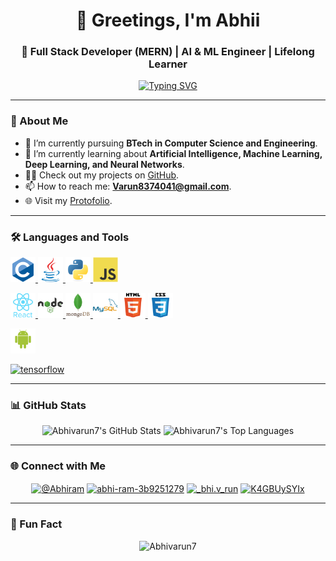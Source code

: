 <h1 align="center">👋 Greetings, I'm Abhii</h1>

<h3 align="center">🚀 Full Stack Developer (MERN) | AI & ML Engineer | Lifelong Learner</h3>

<p align="center">
  <a href="https://git.io/typing-svg">
    <img src="https://readme-typing-svg.demolab.com?font=Fira+Code&pause=1000&color=00008B&center=true&vCenter=true&width=435&lines=Welcome+to+my+GitHub+Profile!;Building+scalable+web+and+mobile+apps;Exploring+AI%2C+ML%2C+and+Deep+Learning" alt="Typing SVG" />
  </a>
</p>

---

### 🌟 About Me
- 🔭 I’m currently pursuing **BTech in Computer Science and Engineering**.
- 🌱 I’m currently learning about **Artificial Intelligence, Machine Learning, Deep Learning, and Neural Networks**.
- 👨‍💻 Check out my projects on [GitHub](https://github.com/Abhivarun7).
- 📫 How to reach me: **Varun8374041@gmail.com**.
- 🌐 Visit my [Protofolio](https://protofolio-abhii-software-developerr.netlify.app/).

---

### 🛠️ Languages and Tools
<p align="left">
  <!-- Programming Languages -->
  <a href="https://www.cprogramming.com/" target="_blank" rel="noreferrer"> <img src="https://raw.githubusercontent.com/devicons/devicon/master/icons/c/c-original.svg" alt="c" width="40" height="40"/> </a>
  <a href="https://www.java.com" target="_blank" rel="noreferrer"> <img src="https://raw.githubusercontent.com/devicons/devicon/master/icons/java/java-original.svg" alt="java" width="40" height="40"/> </a>
  <a href="https://www.python.org" target="_blank" rel="noreferrer"> <img src="https://raw.githubusercontent.com/devicons/devicon/master/icons/python/python-original.svg" alt="python" width="40" height="40"/> </a>
  <a href="https://developer.mozilla.org/en-US/docs/Web/JavaScript" target="_blank" rel="noreferrer"> <img src="https://raw.githubusercontent.com/devicons/devicon/master/icons/javascript/javascript-original.svg" alt="javascript" width="40" height="40"/> </a>

  <!-- Web Development -->
  <a href="https://reactjs.org/" target="_blank" rel="noreferrer"> <img src="https://raw.githubusercontent.com/devicons/devicon/master/icons/react/react-original-wordmark.svg" alt="react" width="40" height="40"/> </a>
  <a href="https://nodejs.org" target="_blank" rel="noreferrer"> <img src="https://raw.githubusercontent.com/devicons/devicon/master/icons/nodejs/nodejs-original-wordmark.svg" alt="nodejs" width="40" height="40"/> </a>
  <a href="https://www.mongodb.com/" target="_blank" rel="noreferrer"> <img src="https://raw.githubusercontent.com/devicons/devicon/master/icons/mongodb/mongodb-original-wordmark.svg" alt="mongodb" width="40" height="40"/> </a>
  <a href="https://www.mysql.com/" target="_blank" rel="noreferrer"> <img src="https://raw.githubusercontent.com/devicons/devicon/master/icons/mysql/mysql-original-wordmark.svg" alt="mysql" width="40" height="40"/> </a>
  <a href="https://www.w3.org/html/" target="_blank" rel="noreferrer"> <img src="https://raw.githubusercontent.com/devicons/devicon/master/icons/html5/html5-original-wordmark.svg" alt="html5" width="40" height="40"/> </a>
  <a href="https://www.w3schools.com/css/" target="_blank" rel="noreferrer"> <img src="https://raw.githubusercontent.com/devicons/devicon/master/icons/css3/css3-original-wordmark.svg" alt="css3" width="40" height="40"/> </a>

  <!-- Mobile Development -->
  <a href="https://developer.android.com" target="_blank" rel="noreferrer"> <img src="https://raw.githubusercontent.com/devicons/devicon/master/icons/android/android-original-wordmark.svg" alt="android" width="40" height="40"/> </a>

  <!-- AI/ML -->
  <a href="https://www.tensorflow.org" target="_blank" rel="noreferrer"> <img src="https://www.vectorlogo.zone/logos/tensorflow/tensorflow-icon.svg" alt="tensorflow" width="40" height="40"/> </a>
</p>

---

### 📊 GitHub Stats
<p align="center">
  <img src="https://github-readme-stats.vercel.app/api?username=Abhivarun7&theme=radical&show_icons=true&hide_border=false&count_private=true" alt="Abhivarun7's GitHub Stats" />
  <img src="https://github-readme-stats.vercel.app/api/top-langs/?username=Abhivarun7&theme=tokyonight&show_icons=true&hide_border=false&layout=compact" alt="Abhivarun7's Top Languages" />
</p>

---

### 🌐 Connect with Me
<p align="center">
  <a href="https://x.com/ABHIRAM1376151" target="blank"><img align="center" src="https://raw.githubusercontent.com/rahuldkjain/github-profile-readme-generator/master/src/images/icons/Social/twitter.svg" alt="@Abhiram" height="30" width="40" /></a>
  <a href="https://www.linkedin.com/in/abhi-ram-3b9251279" target="blank"><img align="center" src="https://raw.githubusercontent.com/rahuldkjain/github-profile-readme-generator/master/src/images/icons/Social/linked-in-alt.svg" alt="abhi-ram-3b9251279" height="30" width="40" /></a>
  <a href="https://instagram.com/_bhi.v_run" target="blank"><img align="center" src="https://raw.githubusercontent.com/rahuldkjain/github-profile-readme-generator/master/src/images/icons/Social/instagram.svg" alt="_bhi.v_run" height="30" width="40" /></a>
  <a href="https://leetcode.com/u/K4GBUySYIx/" target="blank"><img align="center" src="https://raw.githubusercontent.com/rahuldkjain/github-profile-readme-generator/master/src/images/icons/Social/leet-code.svg" alt="K4GBUySYIx" height="30" width="40" /></a>
</p>

---

### 🎉 Fun Fact
<p align="center">
  <img src="https://komarev.com/ghpvc/?username=Abhivarun7&label=Profile%20views&color=0e75b6&style=flat" alt="Abhivarun7" />
</p>
